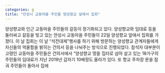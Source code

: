 ```yaml
---
categories: g
title: "안성시 교동마을 주민들 양성향교 앞에서 집회"
---
```

양성향교와 인근 교동마을 주민들의 갈등이 장기화되고 있다. 양성향교와 임대료 등을 둘러싸고 갈등을 빚고 있는 안성시 교동마을 주민들이 22일 양성향교 앞에서 집회를 가졌다. 이 날 집회는 이 날 “석전대제”행사를 하기 위해 방문하는 양성향교 관계자들에게 자신들의 억울함을 밝히는 건의서 등을 나눠주는 방식으로 진행되었다. 참석자 대부분이 고령인 교동마을 주민들은 건의서에서 “양성향교 땅을 집터로 삼아 살고 있는 18가구의 주민들의 임대료가 지난 2019년 갑자기 10배정도 올라가 있다. 또 향교 주차장 문을 잠궈 주민들이 돌아서 집에
